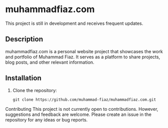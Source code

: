 # muhammadfiaz.com


This project is still in development and receives frequent updates.

## Description

muhammadfiaz.com is a personal website project that showcases the work and portfolio of Muhammad Fiaz. It serves as a platform to share projects, blog posts, and other relevant information.


## Installation

1. Clone the repository:

   ```shell
   git clone https://github.com/muhammad-fiaz/muhammadfiaz.com.git
    ```
Contributing
This project is not currently open to contributions. However, suggestions and feedback are welcome. Please create an issue in the repository for any ideas or bug reports.